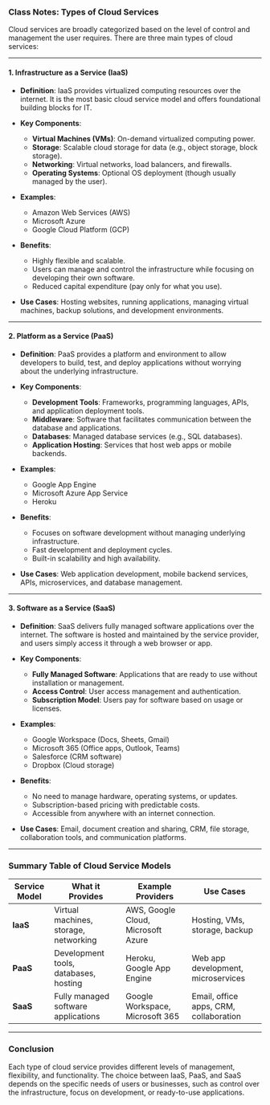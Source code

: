 ### **Class Notes: Types of Cloud Services**

Cloud services are broadly categorized based on the level of control and management the user requires. There are three main types of cloud services:

---

#### 1. **Infrastructure as a Service (IaaS)**

- **Definition**: IaaS provides virtualized computing resources over the internet. It is the most basic cloud service model and offers foundational building blocks for IT.
  
- **Key Components**:
  - **Virtual Machines (VMs)**: On-demand virtualized computing power.
  - **Storage**: Scalable cloud storage for data (e.g., object storage, block storage).
  - **Networking**: Virtual networks, load balancers, and firewalls.
  - **Operating Systems**: Optional OS deployment (though usually managed by the user).

- **Examples**: 
  - Amazon Web Services (AWS)
  - Microsoft Azure
  - Google Cloud Platform (GCP)
  
- **Benefits**:
  - Highly flexible and scalable.
  - Users can manage and control the infrastructure while focusing on developing their own software.
  - Reduced capital expenditure (pay only for what you use).

- **Use Cases**: Hosting websites, running applications, managing virtual machines, backup solutions, and development environments.

---

#### 2. **Platform as a Service (PaaS)**

- **Definition**: PaaS provides a platform and environment to allow developers to build, test, and deploy applications without worrying about the underlying infrastructure.

- **Key Components**:
  - **Development Tools**: Frameworks, programming languages, APIs, and application deployment tools.
  - **Middleware**: Software that facilitates communication between the database and applications.
  - **Databases**: Managed database services (e.g., SQL databases).
  - **Application Hosting**: Services that host web apps or mobile backends.

- **Examples**:
  - Google App Engine
  - Microsoft Azure App Service
  - Heroku

- **Benefits**:
  - Focuses on software development without managing underlying infrastructure.
  - Fast development and deployment cycles.
  - Built-in scalability and high availability.
  
- **Use Cases**: Web application development, mobile backend services, APIs, microservices, and database management.

---

#### 3. **Software as a Service (SaaS)**

- **Definition**: SaaS delivers fully managed software applications over the internet. The software is hosted and maintained by the service provider, and users simply access it through a web browser or app.

- **Key Components**:
  - **Fully Managed Software**: Applications that are ready to use without installation or management.
  - **Access Control**: User access management and authentication.
  - **Subscription Model**: Users pay for software based on usage or licenses.

- **Examples**:
  - Google Workspace (Docs, Sheets, Gmail)
  - Microsoft 365 (Office apps, Outlook, Teams)
  - Salesforce (CRM software)
  - Dropbox (Cloud storage)

- **Benefits**:
  - No need to manage hardware, operating systems, or updates.
  - Subscription-based pricing with predictable costs.
  - Accessible from anywhere with an internet connection.

- **Use Cases**: Email, document creation and sharing, CRM, file storage, collaboration tools, and communication platforms.

---

### **Summary Table of Cloud Service Models**

| Service Model | What it Provides                          | Example Providers                  | Use Cases                               |
|----------------|-------------------------------------------|-------------------------------------|-----------------------------------------|
| **IaaS**       | Virtual machines, storage, networking     | AWS, Google Cloud, Microsoft Azure | Hosting, VMs, storage, backup          |
| **PaaS**       | Development tools, databases, hosting     | Heroku, Google App Engine          | Web app development, microservices     |
| **SaaS**       | Fully managed software applications       | Google Workspace, Microsoft 365    | Email, office apps, CRM, collaboration |

---

### **Conclusion**
Each type of cloud service provides different levels of management, flexibility, and functionality. The choice between IaaS, PaaS, and SaaS depends on the specific needs of users or businesses, such as control over the infrastructure, focus on development, or ready-to-use applications.

